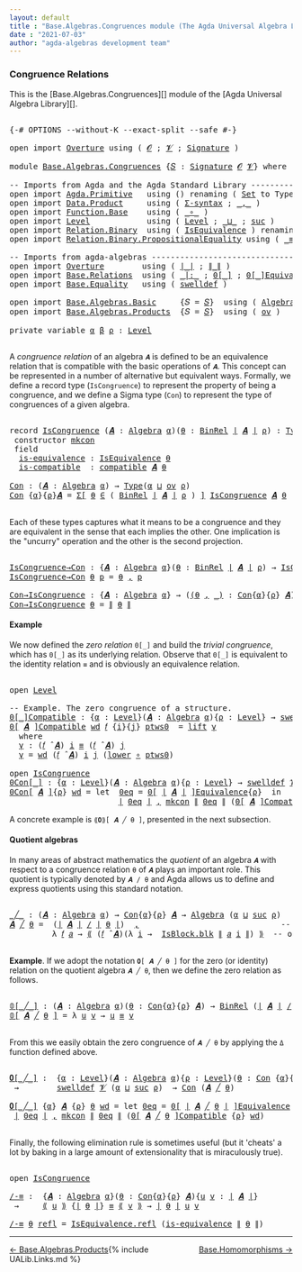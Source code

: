 ```yaml
---
layout: default
title : "Base.Algebras.Congruences module (The Agda Universal Algebra Library)"
date : "2021-07-03"
author: "agda-algebras development team"
---
```


### <a id="congruence-relations">Congruence Relations</a>

This is the [Base.Algebras.Congruences][] module of the [Agda Universal Algebra Library][].

<pre class="Agda">

<a id="333" class="Symbol">{-#</a> <a id="337" class="Keyword">OPTIONS</a> <a id="345" class="Pragma">--without-K</a> <a id="357" class="Pragma">--exact-split</a> <a id="371" class="Pragma">--safe</a> <a id="378" class="Symbol">#-}</a>

<a id="383" class="Keyword">open</a> <a id="388" class="Keyword">import</a> <a id="395" href="Overture.html" class="Module">Overture</a> <a id="404" class="Keyword">using</a> <a id="410" class="Symbol">(</a> <a id="412" href="Overture.Signatures.html#648" class="Generalizable">𝓞</a> <a id="414" class="Symbol">;</a> <a id="416" href="Overture.Signatures.html#650" class="Generalizable">𝓥</a> <a id="418" class="Symbol">;</a> <a id="420" href="Overture.Signatures.html#3282" class="Function">Signature</a> <a id="430" class="Symbol">)</a>

<a id="433" class="Keyword">module</a> <a id="440" href="Base.Algebras.Congruences.html" class="Module">Base.Algebras.Congruences</a> <a id="466" class="Symbol">{</a><a id="467" href="Base.Algebras.Congruences.html#467" class="Bound">𝑆</a> <a id="469" class="Symbol">:</a> <a id="471" href="Overture.Signatures.html#3282" class="Function">Signature</a> <a id="481" href="Overture.Signatures.html#648" class="Generalizable">𝓞</a> <a id="483" href="Overture.Signatures.html#650" class="Generalizable">𝓥</a><a id="484" class="Symbol">}</a> <a id="486" class="Keyword">where</a>

<a id="493" class="Comment">-- Imports from Agda and the Agda Standard Library ------------------------------</a>
<a id="575" class="Keyword">open</a> <a id="580" class="Keyword">import</a> <a id="587" href="Agda.Primitive.html" class="Module">Agda.Primitive</a>   <a id="604" class="Keyword">using</a> <a id="610" class="Symbol">()</a> <a id="613" class="Keyword">renaming</a> <a id="622" class="Symbol">(</a> <a id="624" href="Agda.Primitive.html#326" class="Primitive">Set</a> <a id="628" class="Symbol">to</a> <a id="631" class="Primitive">Type</a> <a id="636" class="Symbol">)</a>
<a id="638" class="Keyword">open</a> <a id="643" class="Keyword">import</a> <a id="650" href="Data.Product.html" class="Module">Data.Product</a>     <a id="667" class="Keyword">using</a> <a id="673" class="Symbol">(</a> <a id="675" href="Data.Product.html#916" class="Function">Σ-syntax</a> <a id="684" class="Symbol">;</a> <a id="686" href="Agda.Builtin.Sigma.html#236" class="InductiveConstructor Operator">_,_</a> <a id="690" class="Symbol">)</a>
<a id="692" class="Keyword">open</a> <a id="697" class="Keyword">import</a> <a id="704" href="Function.Base.html" class="Module">Function.Base</a>    <a id="721" class="Keyword">using</a> <a id="727" class="Symbol">(</a> <a id="729" href="Function.Base.html#1031" class="Function Operator">_∘_</a> <a id="733" class="Symbol">)</a>
<a id="735" class="Keyword">open</a> <a id="740" class="Keyword">import</a> <a id="747" href="Level.html" class="Module">Level</a>            <a id="764" class="Keyword">using</a> <a id="770" class="Symbol">(</a> <a id="772" href="Agda.Primitive.html#597" class="Postulate">Level</a> <a id="778" class="Symbol">;</a> <a id="780" href="Agda.Primitive.html#810" class="Primitive Operator">_⊔_</a> <a id="784" class="Symbol">;</a> <a id="786" href="Agda.Primitive.html#780" class="Primitive">suc</a> <a id="790" class="Symbol">)</a>
<a id="792" class="Keyword">open</a> <a id="797" class="Keyword">import</a> <a id="804" href="Relation.Binary.html" class="Module">Relation.Binary</a>  <a id="821" class="Keyword">using</a> <a id="827" class="Symbol">(</a> <a id="829" href="Relation.Binary.Structures.html#1522" class="Record">IsEquivalence</a> <a id="843" class="Symbol">)</a> <a id="845" class="Keyword">renaming</a> <a id="854" class="Symbol">(</a> <a id="856" href="Relation.Binary.Core.html#882" class="Function">Rel</a> <a id="860" class="Symbol">to</a> <a id="863" class="Function">BinRel</a> <a id="870" class="Symbol">)</a>
<a id="872" class="Keyword">open</a> <a id="877" class="Keyword">import</a> <a id="884" href="Relation.Binary.PropositionalEquality.html" class="Module">Relation.Binary.PropositionalEquality</a> <a id="922" class="Keyword">using</a> <a id="928" class="Symbol">(</a> <a id="930" href="Agda.Builtin.Equality.html#151" class="Datatype Operator">_≡_</a> <a id="934" class="Symbol">;</a> <a id="936" href="Agda.Builtin.Equality.html#208" class="InductiveConstructor">refl</a> <a id="941" class="Symbol">)</a>

<a id="944" class="Comment">-- Imports from agda-algebras ---------------------------------------------------</a>
<a id="1026" class="Keyword">open</a> <a id="1031" class="Keyword">import</a> <a id="1038" href="Overture.html" class="Module">Overture</a>        <a id="1054" class="Keyword">using</a> <a id="1060" class="Symbol">(</a> <a id="1062" href="Overture.Basic.html#4326" class="Function Operator">∣_∣</a> <a id="1066" class="Symbol">;</a> <a id="1068" href="Overture.Basic.html#4364" class="Function Operator">∥_∥</a> <a id="1072" class="Symbol">)</a>
<a id="1074" class="Keyword">open</a> <a id="1079" class="Keyword">import</a> <a id="1086" href="Base.Relations.html" class="Module">Base.Relations</a>  <a id="1102" class="Keyword">using</a> <a id="1108" class="Symbol">(</a> <a id="1110" href="Base.Relations.Discrete.html#6749" class="Function Operator">_|:_</a> <a id="1115" class="Symbol">;</a> <a id="1117" href="Base.Relations.Discrete.html#5235" class="Function Operator">0[_]</a> <a id="1122" class="Symbol">;</a> <a id="1124" href="Base.Relations.Quotients.html#7164" class="Function Operator">0[_]Equivalence</a> <a id="1140" class="Symbol">;</a> <a id="1142" href="Base.Relations.Quotients.html#5210" class="Function Operator">_/_</a> <a id="1146" class="Symbol">;</a> <a id="1148" href="Base.Relations.Quotients.html#5437" class="Function Operator">⟪_⟫</a> <a id="1152" class="Symbol">;</a> <a id="1154" href="Base.Relations.Quotients.html#4713" class="Record">IsBlock</a> <a id="1162" class="Symbol">)</a>
<a id="1164" class="Keyword">open</a> <a id="1169" class="Keyword">import</a> <a id="1176" href="Base.Equality.html" class="Module">Base.Equality</a>   <a id="1192" class="Keyword">using</a> <a id="1198" class="Symbol">(</a> <a id="1200" href="Base.Equality.Welldefined.html#2509" class="Function">swelldef</a> <a id="1209" class="Symbol">)</a>

<a id="1212" class="Keyword">open</a> <a id="1217" class="Keyword">import</a> <a id="1224" href="Base.Algebras.Basic.html" class="Module">Base.Algebras.Basic</a>     <a id="1248" class="Symbol">{</a><a id="1249" class="Argument">𝑆</a> <a id="1251" class="Symbol">=</a> <a id="1253" href="Base.Algebras.Congruences.html#467" class="Bound">𝑆</a><a id="1254" class="Symbol">}</a>  <a id="1257" class="Keyword">using</a> <a id="1263" class="Symbol">(</a> <a id="1265" href="Base.Algebras.Basic.html#2774" class="Function">Algebra</a> <a id="1273" class="Symbol">;</a> <a id="1275" href="Base.Algebras.Basic.html#8742" class="Function">compatible</a> <a id="1286" class="Symbol">;</a> <a id="1288" href="Base.Algebras.Basic.html#5783" class="Function Operator">_̂_</a> <a id="1292" class="Symbol">)</a>
<a id="1294" class="Keyword">open</a> <a id="1299" class="Keyword">import</a> <a id="1306" href="Base.Algebras.Products.html" class="Module">Base.Algebras.Products</a>  <a id="1330" class="Symbol">{</a><a id="1331" class="Argument">𝑆</a> <a id="1333" class="Symbol">=</a> <a id="1335" href="Base.Algebras.Congruences.html#467" class="Bound">𝑆</a><a id="1336" class="Symbol">}</a>  <a id="1339" class="Keyword">using</a> <a id="1345" class="Symbol">(</a> <a id="1347" href="Base.Algebras.Products.html#3097" class="Function">ov</a> <a id="1350" class="Symbol">)</a>

<a id="1353" class="Keyword">private</a> <a id="1361" class="Keyword">variable</a> <a id="1370" href="Base.Algebras.Congruences.html#1370" class="Generalizable">α</a> <a id="1372" href="Base.Algebras.Congruences.html#1372" class="Generalizable">β</a> <a id="1374" href="Base.Algebras.Congruences.html#1374" class="Generalizable">ρ</a> <a id="1376" class="Symbol">:</a> <a id="1378" href="Agda.Primitive.html#597" class="Postulate">Level</a>

</pre>

A *congruence relation* of an algebra `𝑨` is defined to be an equivalence relation
that is compatible with the basic operations of `𝑨`.  This concept can be
represented in a number of alternative but equivalent ways.
Formally, we define a record type (`IsCongruence`) to represent the property of
being a congruence, and we define a Sigma type (`Con`) to represent the type of
congruences of a given algebra.

<pre class="Agda">

<a id="1821" class="Keyword">record</a> <a id="IsCongruence"></a><a id="1828" href="Base.Algebras.Congruences.html#1828" class="Record">IsCongruence</a> <a id="1841" class="Symbol">(</a><a id="1842" href="Base.Algebras.Congruences.html#1842" class="Bound">𝑨</a> <a id="1844" class="Symbol">:</a> <a id="1846" href="Base.Algebras.Basic.html#2774" class="Function">Algebra</a> <a id="1854" href="Base.Algebras.Congruences.html#1370" class="Generalizable">α</a><a id="1855" class="Symbol">)(</a><a id="1857" href="Base.Algebras.Congruences.html#1857" class="Bound">θ</a> <a id="1859" class="Symbol">:</a> <a id="1861" href="Base.Algebras.Congruences.html#863" class="Function">BinRel</a> <a id="1868" href="Overture.Basic.html#4326" class="Function Operator">∣</a> <a id="1870" href="Base.Algebras.Congruences.html#1842" class="Bound">𝑨</a> <a id="1872" href="Overture.Basic.html#4326" class="Function Operator">∣</a> <a id="1874" href="Base.Algebras.Congruences.html#1374" class="Generalizable">ρ</a><a id="1875" class="Symbol">)</a> <a id="1877" class="Symbol">:</a> <a id="1879" href="Base.Algebras.Congruences.html#631" class="Primitive">Type</a><a id="1883" class="Symbol">(</a><a id="1884" href="Base.Algebras.Products.html#3097" class="Function">ov</a> <a id="1887" href="Base.Algebras.Congruences.html#1874" class="Bound">ρ</a> <a id="1889" href="Agda.Primitive.html#810" class="Primitive Operator">⊔</a> <a id="1891" href="Base.Algebras.Congruences.html#1854" class="Bound">α</a><a id="1892" class="Symbol">)</a>  <a id="1895" class="Keyword">where</a>
 <a id="1902" class="Keyword">constructor</a> <a id="mkcon"></a><a id="1914" href="Base.Algebras.Congruences.html#1914" class="InductiveConstructor">mkcon</a>
 <a id="1921" class="Keyword">field</a>
  <a id="IsCongruence.is-equivalence"></a><a id="1929" href="Base.Algebras.Congruences.html#1929" class="Field">is-equivalence</a> <a id="1944" class="Symbol">:</a> <a id="1946" href="Relation.Binary.Structures.html#1522" class="Record">IsEquivalence</a> <a id="1960" href="Base.Algebras.Congruences.html#1857" class="Bound">θ</a>
  <a id="IsCongruence.is-compatible"></a><a id="1964" href="Base.Algebras.Congruences.html#1964" class="Field">is-compatible</a>  <a id="1979" class="Symbol">:</a> <a id="1981" href="Base.Algebras.Basic.html#8742" class="Function">compatible</a> <a id="1992" href="Base.Algebras.Congruences.html#1842" class="Bound">𝑨</a> <a id="1994" href="Base.Algebras.Congruences.html#1857" class="Bound">θ</a>

<a id="Con"></a><a id="1997" href="Base.Algebras.Congruences.html#1997" class="Function">Con</a> <a id="2001" class="Symbol">:</a> <a id="2003" class="Symbol">(</a><a id="2004" href="Base.Algebras.Congruences.html#2004" class="Bound">𝑨</a> <a id="2006" class="Symbol">:</a> <a id="2008" href="Base.Algebras.Basic.html#2774" class="Function">Algebra</a> <a id="2016" href="Base.Algebras.Congruences.html#1370" class="Generalizable">α</a><a id="2017" class="Symbol">)</a> <a id="2019" class="Symbol">→</a> <a id="2021" href="Base.Algebras.Congruences.html#631" class="Primitive">Type</a><a id="2025" class="Symbol">(</a><a id="2026" href="Base.Algebras.Congruences.html#1370" class="Generalizable">α</a> <a id="2028" href="Agda.Primitive.html#810" class="Primitive Operator">⊔</a> <a id="2030" href="Base.Algebras.Products.html#3097" class="Function">ov</a> <a id="2033" href="Base.Algebras.Congruences.html#1374" class="Generalizable">ρ</a><a id="2034" class="Symbol">)</a>
<a id="2036" href="Base.Algebras.Congruences.html#1997" class="Function">Con</a> <a id="2040" class="Symbol">{</a><a id="2041" href="Base.Algebras.Congruences.html#2041" class="Bound">α</a><a id="2042" class="Symbol">}{</a><a id="2044" href="Base.Algebras.Congruences.html#2044" class="Bound">ρ</a><a id="2045" class="Symbol">}</a><a id="2046" href="Base.Algebras.Congruences.html#2046" class="Bound">𝑨</a> <a id="2048" class="Symbol">=</a> <a id="2050" href="Data.Product.html#916" class="Function">Σ[</a> <a id="2053" href="Base.Algebras.Congruences.html#2053" class="Bound">θ</a> <a id="2055" href="Data.Product.html#916" class="Function">∈</a> <a id="2057" class="Symbol">(</a> <a id="2059" href="Base.Algebras.Congruences.html#863" class="Function">BinRel</a> <a id="2066" href="Overture.Basic.html#4326" class="Function Operator">∣</a> <a id="2068" href="Base.Algebras.Congruences.html#2046" class="Bound">𝑨</a> <a id="2070" href="Overture.Basic.html#4326" class="Function Operator">∣</a> <a id="2072" href="Base.Algebras.Congruences.html#2044" class="Bound">ρ</a> <a id="2074" class="Symbol">)</a> <a id="2076" href="Data.Product.html#916" class="Function">]</a> <a id="2078" href="Base.Algebras.Congruences.html#1828" class="Record">IsCongruence</a> <a id="2091" href="Base.Algebras.Congruences.html#2046" class="Bound">𝑨</a> <a id="2093" href="Base.Algebras.Congruences.html#2053" class="Bound">θ</a>

</pre>

Each of these types captures what it means to be a congruence and they are
equivalent in the sense that each implies the other. One implication is the
"uncurry" operation and the other is the second projection.

<pre class="Agda">

<a id="IsCongruence→Con"></a><a id="2334" href="Base.Algebras.Congruences.html#2334" class="Function">IsCongruence→Con</a> <a id="2351" class="Symbol">:</a> <a id="2353" class="Symbol">{</a><a id="2354" href="Base.Algebras.Congruences.html#2354" class="Bound">𝑨</a> <a id="2356" class="Symbol">:</a> <a id="2358" href="Base.Algebras.Basic.html#2774" class="Function">Algebra</a> <a id="2366" href="Base.Algebras.Congruences.html#1370" class="Generalizable">α</a><a id="2367" class="Symbol">}(</a><a id="2369" href="Base.Algebras.Congruences.html#2369" class="Bound">θ</a> <a id="2371" class="Symbol">:</a> <a id="2373" href="Base.Algebras.Congruences.html#863" class="Function">BinRel</a> <a id="2380" href="Overture.Basic.html#4326" class="Function Operator">∣</a> <a id="2382" href="Base.Algebras.Congruences.html#2354" class="Bound">𝑨</a> <a id="2384" href="Overture.Basic.html#4326" class="Function Operator">∣</a> <a id="2386" href="Base.Algebras.Congruences.html#1374" class="Generalizable">ρ</a><a id="2387" class="Symbol">)</a> <a id="2389" class="Symbol">→</a> <a id="2391" href="Base.Algebras.Congruences.html#1828" class="Record">IsCongruence</a> <a id="2404" href="Base.Algebras.Congruences.html#2354" class="Bound">𝑨</a> <a id="2406" href="Base.Algebras.Congruences.html#2369" class="Bound">θ</a> <a id="2408" class="Symbol">→</a> <a id="2410" href="Base.Algebras.Congruences.html#1997" class="Function">Con</a> <a id="2414" href="Base.Algebras.Congruences.html#2354" class="Bound">𝑨</a>
<a id="2416" href="Base.Algebras.Congruences.html#2334" class="Function">IsCongruence→Con</a> <a id="2433" href="Base.Algebras.Congruences.html#2433" class="Bound">θ</a> <a id="2435" href="Base.Algebras.Congruences.html#2435" class="Bound">p</a> <a id="2437" class="Symbol">=</a> <a id="2439" href="Base.Algebras.Congruences.html#2433" class="Bound">θ</a> <a id="2441" href="Agda.Builtin.Sigma.html#236" class="InductiveConstructor Operator">,</a> <a id="2443" href="Base.Algebras.Congruences.html#2435" class="Bound">p</a>

<a id="Con→IsCongruence"></a><a id="2446" href="Base.Algebras.Congruences.html#2446" class="Function">Con→IsCongruence</a> <a id="2463" class="Symbol">:</a> <a id="2465" class="Symbol">{</a><a id="2466" href="Base.Algebras.Congruences.html#2466" class="Bound">𝑨</a> <a id="2468" class="Symbol">:</a> <a id="2470" href="Base.Algebras.Basic.html#2774" class="Function">Algebra</a> <a id="2478" href="Base.Algebras.Congruences.html#1370" class="Generalizable">α</a><a id="2479" class="Symbol">}</a> <a id="2481" class="Symbol">→</a> <a id="2483" class="Symbol">(</a><a id="2484" href="Base.Algebras.Congruences.html#2484" class="Bound">(</a><a id="2485" href="Base.Algebras.Congruences.html#2485" class="Bound">θ</a> <a id="2487" href="Agda.Builtin.Sigma.html#236" class="InductiveConstructor Operator">,</a> <a id="2489" href="Base.Algebras.Congruences.html#2484" class="Bound">_)</a> <a id="2492" class="Symbol">:</a> <a id="2494" href="Base.Algebras.Congruences.html#1997" class="Function">Con</a><a id="2497" class="Symbol">{</a><a id="2498" href="Base.Algebras.Congruences.html#1370" class="Generalizable">α</a><a id="2499" class="Symbol">}{</a><a id="2501" href="Base.Algebras.Congruences.html#1374" class="Generalizable">ρ</a><a id="2502" class="Symbol">}</a> <a id="2504" href="Base.Algebras.Congruences.html#2466" class="Bound">𝑨</a><a id="2505" class="Symbol">)</a> <a id="2507" class="Symbol">→</a> <a id="2509" href="Base.Algebras.Congruences.html#1828" class="Record">IsCongruence</a> <a id="2522" href="Base.Algebras.Congruences.html#2466" class="Bound">𝑨</a> <a id="2524" href="Base.Algebras.Congruences.html#2485" class="Bound">θ</a>
<a id="2526" href="Base.Algebras.Congruences.html#2446" class="Function">Con→IsCongruence</a> <a id="2543" href="Base.Algebras.Congruences.html#2543" class="Bound">θ</a> <a id="2545" class="Symbol">=</a> <a id="2547" href="Overture.Basic.html#4364" class="Function Operator">∥</a> <a id="2549" href="Base.Algebras.Congruences.html#2543" class="Bound">θ</a> <a id="2551" href="Overture.Basic.html#4364" class="Function Operator">∥</a>
</pre>


#### <a id="example">Example</a>

We now defined the *zero relation* `0[_]` and build the *trivial congruence*,
which has `0[_]` as its underlying relation. Observe that `0[_]` is equivalent to
the identity relation `≡` and is obviously an equivalence relation.

<pre class="Agda">

<a id="2843" class="Keyword">open</a> <a id="2848" href="Level.html" class="Module">Level</a>

<a id="2855" class="Comment">-- Example. The zero congruence of a structure.</a>
<a id="0[_]Compatible"></a><a id="2903" href="Base.Algebras.Congruences.html#2903" class="Function Operator">0[_]Compatible</a> <a id="2918" class="Symbol">:</a> <a id="2920" class="Symbol">{</a><a id="2921" href="Base.Algebras.Congruences.html#2921" class="Bound">α</a> <a id="2923" class="Symbol">:</a> <a id="2925" href="Agda.Primitive.html#597" class="Postulate">Level</a><a id="2930" class="Symbol">}(</a><a id="2932" href="Base.Algebras.Congruences.html#2932" class="Bound">𝑨</a> <a id="2934" class="Symbol">:</a> <a id="2936" href="Base.Algebras.Basic.html#2774" class="Function">Algebra</a> <a id="2944" href="Base.Algebras.Congruences.html#2921" class="Bound">α</a><a id="2945" class="Symbol">){</a><a id="2947" href="Base.Algebras.Congruences.html#2947" class="Bound">ρ</a> <a id="2949" class="Symbol">:</a> <a id="2951" href="Agda.Primitive.html#597" class="Postulate">Level</a><a id="2956" class="Symbol">}</a> <a id="2958" class="Symbol">→</a> <a id="2960" href="Base.Equality.Welldefined.html#2509" class="Function">swelldef</a> <a id="2969" href="Base.Algebras.Congruences.html#483" class="Bound">𝓥</a> <a id="2971" href="Base.Algebras.Congruences.html#2921" class="Bound">α</a> <a id="2973" class="Symbol">→</a> <a id="2975" class="Symbol">(</a><a id="2976" href="Base.Algebras.Congruences.html#2976" class="Bound">𝑓</a> <a id="2978" class="Symbol">:</a> <a id="2980" href="Overture.Basic.html#4326" class="Function Operator">∣</a> <a id="2982" href="Base.Algebras.Congruences.html#467" class="Bound">𝑆</a> <a id="2984" href="Overture.Basic.html#4326" class="Function Operator">∣</a><a id="2985" class="Symbol">)</a> <a id="2987" class="Symbol">→</a> <a id="2989" class="Symbol">(</a><a id="2990" href="Base.Algebras.Congruences.html#2976" class="Bound">𝑓</a> <a id="2992" href="Base.Algebras.Basic.html#5783" class="Function Operator">̂</a> <a id="2994" href="Base.Algebras.Congruences.html#2932" class="Bound">𝑨</a><a id="2995" class="Symbol">)</a> <a id="2997" href="Base.Relations.Discrete.html#6749" class="Function Operator">|:</a> <a id="3000" class="Symbol">(</a><a id="3001" href="Base.Relations.Discrete.html#5235" class="Function Operator">0[</a> <a id="3004" href="Overture.Basic.html#4326" class="Function Operator">∣</a> <a id="3006" href="Base.Algebras.Congruences.html#2932" class="Bound">𝑨</a> <a id="3008" href="Overture.Basic.html#4326" class="Function Operator">∣</a> <a id="3010" href="Base.Relations.Discrete.html#5235" class="Function Operator">]</a><a id="3011" class="Symbol">{</a><a id="3012" href="Base.Algebras.Congruences.html#2947" class="Bound">ρ</a><a id="3013" class="Symbol">})</a>
<a id="3016" href="Base.Algebras.Congruences.html#2903" class="Function Operator">0[</a> <a id="3019" href="Base.Algebras.Congruences.html#3019" class="Bound">𝑨</a> <a id="3021" href="Base.Algebras.Congruences.html#2903" class="Function Operator">]Compatible</a> <a id="3033" href="Base.Algebras.Congruences.html#3033" class="Bound">wd</a> <a id="3036" href="Base.Algebras.Congruences.html#3036" class="Bound">𝑓</a> <a id="3038" class="Symbol">{</a><a id="3039" href="Base.Algebras.Congruences.html#3039" class="Bound">i</a><a id="3040" class="Symbol">}{</a><a id="3042" href="Base.Algebras.Congruences.html#3042" class="Bound">j</a><a id="3043" class="Symbol">}</a> <a id="3045" href="Base.Algebras.Congruences.html#3045" class="Bound">ptws0</a>  <a id="3052" class="Symbol">=</a> <a id="3054" href="Level.html#457" class="InductiveConstructor">lift</a> <a id="3059" href="Base.Algebras.Congruences.html#3071" class="Function">γ</a>
  <a id="3063" class="Keyword">where</a>
  <a id="3071" href="Base.Algebras.Congruences.html#3071" class="Function">γ</a> <a id="3073" class="Symbol">:</a> <a id="3075" class="Symbol">(</a><a id="3076" href="Base.Algebras.Congruences.html#3036" class="Bound">𝑓</a> <a id="3078" href="Base.Algebras.Basic.html#5783" class="Function Operator">̂</a> <a id="3080" href="Base.Algebras.Congruences.html#3019" class="Bound">𝑨</a><a id="3081" class="Symbol">)</a> <a id="3083" href="Base.Algebras.Congruences.html#3039" class="Bound">i</a> <a id="3085" href="Agda.Builtin.Equality.html#151" class="Datatype Operator">≡</a> <a id="3087" class="Symbol">(</a><a id="3088" href="Base.Algebras.Congruences.html#3036" class="Bound">𝑓</a> <a id="3090" href="Base.Algebras.Basic.html#5783" class="Function Operator">̂</a> <a id="3092" href="Base.Algebras.Congruences.html#3019" class="Bound">𝑨</a><a id="3093" class="Symbol">)</a> <a id="3095" href="Base.Algebras.Congruences.html#3042" class="Bound">j</a>
  <a id="3099" href="Base.Algebras.Congruences.html#3071" class="Function">γ</a> <a id="3101" class="Symbol">=</a> <a id="3103" href="Base.Algebras.Congruences.html#3033" class="Bound">wd</a> <a id="3106" class="Symbol">(</a><a id="3107" href="Base.Algebras.Congruences.html#3036" class="Bound">𝑓</a> <a id="3109" href="Base.Algebras.Basic.html#5783" class="Function Operator">̂</a> <a id="3111" href="Base.Algebras.Congruences.html#3019" class="Bound">𝑨</a><a id="3112" class="Symbol">)</a> <a id="3114" href="Base.Algebras.Congruences.html#3039" class="Bound">i</a> <a id="3116" href="Base.Algebras.Congruences.html#3042" class="Bound">j</a> <a id="3118" class="Symbol">(</a><a id="3119" href="Level.html#470" class="Field">lower</a> <a id="3125" href="Function.Base.html#1031" class="Function Operator">∘</a> <a id="3127" href="Base.Algebras.Congruences.html#3045" class="Bound">ptws0</a><a id="3132" class="Symbol">)</a>

<a id="3135" class="Keyword">open</a> <a id="3140" href="Base.Algebras.Congruences.html#1828" class="Module">IsCongruence</a>
<a id="0Con[_]"></a><a id="3153" href="Base.Algebras.Congruences.html#3153" class="Function Operator">0Con[_]</a> <a id="3161" class="Symbol">:</a> <a id="3163" class="Symbol">{</a><a id="3164" href="Base.Algebras.Congruences.html#3164" class="Bound">α</a> <a id="3166" class="Symbol">:</a> <a id="3168" href="Agda.Primitive.html#597" class="Postulate">Level</a><a id="3173" class="Symbol">}(</a><a id="3175" href="Base.Algebras.Congruences.html#3175" class="Bound">𝑨</a> <a id="3177" class="Symbol">:</a> <a id="3179" href="Base.Algebras.Basic.html#2774" class="Function">Algebra</a> <a id="3187" href="Base.Algebras.Congruences.html#3164" class="Bound">α</a><a id="3188" class="Symbol">){</a><a id="3190" href="Base.Algebras.Congruences.html#3190" class="Bound">ρ</a> <a id="3192" class="Symbol">:</a> <a id="3194" href="Agda.Primitive.html#597" class="Postulate">Level</a><a id="3199" class="Symbol">}</a> <a id="3201" class="Symbol">→</a> <a id="3203" href="Base.Equality.Welldefined.html#2509" class="Function">swelldef</a> <a id="3212" href="Base.Algebras.Congruences.html#483" class="Bound">𝓥</a> <a id="3214" href="Base.Algebras.Congruences.html#3164" class="Bound">α</a> <a id="3216" class="Symbol">→</a> <a id="3218" href="Base.Algebras.Congruences.html#1997" class="Function">Con</a><a id="3221" class="Symbol">{</a><a id="3222" href="Base.Algebras.Congruences.html#3164" class="Bound">α</a><a id="3223" class="Symbol">}{</a><a id="3225" href="Base.Algebras.Congruences.html#3164" class="Bound">α</a> <a id="3227" href="Agda.Primitive.html#810" class="Primitive Operator">⊔</a> <a id="3229" href="Base.Algebras.Congruences.html#3190" class="Bound">ρ</a><a id="3230" class="Symbol">}</a> <a id="3232" href="Base.Algebras.Congruences.html#3175" class="Bound">𝑨</a>
<a id="3234" href="Base.Algebras.Congruences.html#3153" class="Function Operator">0Con[</a> <a id="3240" href="Base.Algebras.Congruences.html#3240" class="Bound">𝑨</a> <a id="3242" href="Base.Algebras.Congruences.html#3153" class="Function Operator">]</a><a id="3243" class="Symbol">{</a><a id="3244" href="Base.Algebras.Congruences.html#3244" class="Bound">ρ</a><a id="3245" class="Symbol">}</a> <a id="3247" href="Base.Algebras.Congruences.html#3247" class="Bound">wd</a> <a id="3250" class="Symbol">=</a> <a id="3252" class="Keyword">let</a>  <a id="3257" href="Base.Algebras.Congruences.html#3257" class="Bound">0eq</a> <a id="3261" class="Symbol">=</a> <a id="3263" href="Base.Relations.Quotients.html#7164" class="Function Operator">0[</a> <a id="3266" href="Overture.Basic.html#4326" class="Function Operator">∣</a> <a id="3268" href="Base.Algebras.Congruences.html#3240" class="Bound">𝑨</a> <a id="3270" href="Overture.Basic.html#4326" class="Function Operator">∣</a> <a id="3272" href="Base.Relations.Quotients.html#7164" class="Function Operator">]Equivalence</a><a id="3284" class="Symbol">{</a><a id="3285" href="Base.Algebras.Congruences.html#3244" class="Bound">ρ</a><a id="3286" class="Symbol">}</a>  <a id="3289" class="Keyword">in</a>
                       <a id="3315" href="Overture.Basic.html#4326" class="Function Operator">∣</a> <a id="3317" href="Base.Algebras.Congruences.html#3257" class="Bound">0eq</a> <a id="3321" href="Overture.Basic.html#4326" class="Function Operator">∣</a> <a id="3323" href="Agda.Builtin.Sigma.html#236" class="InductiveConstructor Operator">,</a> <a id="3325" href="Base.Algebras.Congruences.html#1914" class="InductiveConstructor">mkcon</a> <a id="3331" href="Overture.Basic.html#4364" class="Function Operator">∥</a> <a id="3333" href="Base.Algebras.Congruences.html#3257" class="Bound">0eq</a> <a id="3337" href="Overture.Basic.html#4364" class="Function Operator">∥</a> <a id="3339" class="Symbol">(</a><a id="3340" href="Base.Algebras.Congruences.html#2903" class="Function Operator">0[</a> <a id="3343" href="Base.Algebras.Congruences.html#3240" class="Bound">𝑨</a> <a id="3345" href="Base.Algebras.Congruences.html#2903" class="Function Operator">]Compatible</a> <a id="3357" href="Base.Algebras.Congruences.html#3247" class="Bound">wd</a><a id="3359" class="Symbol">)</a>
</pre>

A concrete example is `⟪𝟎⟫[ 𝑨 ╱ θ ]`, presented in the next subsection.


#### <a id="quotient-algebras">Quotient algebras</a>

In many areas of abstract mathematics the *quotient* of an algebra `𝑨` with
respect to a congruence relation `θ` of `𝑨` plays an important role. This quotient
is typically denoted by `𝑨 / θ` and Agda allows us to define and express quotients
using this standard notation.

<pre class="Agda">

<a id="_╱_"></a><a id="3788" href="Base.Algebras.Congruences.html#3788" class="Function Operator">_╱_</a> <a id="3792" class="Symbol">:</a> <a id="3794" class="Symbol">(</a><a id="3795" href="Base.Algebras.Congruences.html#3795" class="Bound">𝑨</a> <a id="3797" class="Symbol">:</a> <a id="3799" href="Base.Algebras.Basic.html#2774" class="Function">Algebra</a> <a id="3807" href="Base.Algebras.Congruences.html#1370" class="Generalizable">α</a><a id="3808" class="Symbol">)</a> <a id="3810" class="Symbol">→</a> <a id="3812" href="Base.Algebras.Congruences.html#1997" class="Function">Con</a><a id="3815" class="Symbol">{</a><a id="3816" href="Base.Algebras.Congruences.html#1370" class="Generalizable">α</a><a id="3817" class="Symbol">}{</a><a id="3819" href="Base.Algebras.Congruences.html#1374" class="Generalizable">ρ</a><a id="3820" class="Symbol">}</a> <a id="3822" href="Base.Algebras.Congruences.html#3795" class="Bound">𝑨</a> <a id="3824" class="Symbol">→</a> <a id="3826" href="Base.Algebras.Basic.html#2774" class="Function">Algebra</a> <a id="3834" class="Symbol">(</a><a id="3835" href="Base.Algebras.Congruences.html#1370" class="Generalizable">α</a> <a id="3837" href="Agda.Primitive.html#810" class="Primitive Operator">⊔</a> <a id="3839" href="Agda.Primitive.html#780" class="Primitive">suc</a> <a id="3843" href="Base.Algebras.Congruences.html#1374" class="Generalizable">ρ</a><a id="3844" class="Symbol">)</a>
<a id="3846" href="Base.Algebras.Congruences.html#3846" class="Bound">𝑨</a> <a id="3848" href="Base.Algebras.Congruences.html#3788" class="Function Operator">╱</a> <a id="3850" href="Base.Algebras.Congruences.html#3850" class="Bound">θ</a> <a id="3852" class="Symbol">=</a>  <a id="3855" class="Symbol">(</a><a id="3856" href="Overture.Basic.html#4326" class="Function Operator">∣</a> <a id="3858" href="Base.Algebras.Congruences.html#3846" class="Bound">𝑨</a> <a id="3860" href="Overture.Basic.html#4326" class="Function Operator">∣</a> <a id="3862" href="Base.Relations.Quotients.html#5210" class="Function Operator">/</a> <a id="3864" href="Overture.Basic.html#4326" class="Function Operator">∣</a> <a id="3866" href="Base.Algebras.Congruences.html#3850" class="Bound">θ</a> <a id="3868" href="Overture.Basic.html#4326" class="Function Operator">∣</a><a id="3869" class="Symbol">)</a>  <a id="3872" href="Agda.Builtin.Sigma.html#236" class="InductiveConstructor Operator">,</a>                              <a id="3903" class="Comment">-- domain of quotient algebra</a>
         <a id="3942" class="Symbol">λ</a> <a id="3944" href="Base.Algebras.Congruences.html#3944" class="Bound">𝑓</a> <a id="3946" href="Base.Algebras.Congruences.html#3946" class="Bound">𝑎</a> <a id="3948" class="Symbol">→</a> <a id="3950" href="Base.Relations.Quotients.html#5437" class="Function Operator">⟪</a> <a id="3952" class="Symbol">(</a><a id="3953" href="Base.Algebras.Congruences.html#3944" class="Bound">𝑓</a> <a id="3955" href="Base.Algebras.Basic.html#5783" class="Function Operator">̂</a> <a id="3957" href="Base.Algebras.Congruences.html#3846" class="Bound">𝑨</a><a id="3958" class="Symbol">)(λ</a> <a id="3962" href="Base.Algebras.Congruences.html#3962" class="Bound">i</a> <a id="3964" class="Symbol">→</a>  <a id="3967" href="Base.Relations.Quotients.html#4845" class="Field">IsBlock.blk</a> <a id="3979" href="Overture.Basic.html#4364" class="Function Operator">∥</a> <a id="3981" href="Base.Algebras.Congruences.html#3946" class="Bound">𝑎</a> <a id="3983" href="Base.Algebras.Congruences.html#3962" class="Bound">i</a> <a id="3985" href="Overture.Basic.html#4364" class="Function Operator">∥</a><a id="3986" class="Symbol">)</a> <a id="3988" href="Base.Relations.Quotients.html#5437" class="Function Operator">⟫</a>  <a id="3991" class="Comment">-- ops of quotient algebra</a>

</pre>

**Example**. If we adopt the notation `𝟎[ 𝑨 ╱ θ ]` for the zero (or identity)
  relation on the quotient algebra `𝑨 ╱ θ`, then we define the zero relation as
  follows.

<pre class="Agda">

<a id="𝟘[_╱_]"></a><a id="4215" href="Base.Algebras.Congruences.html#4215" class="Function Operator">𝟘[_╱_]</a> <a id="4222" class="Symbol">:</a> <a id="4224" class="Symbol">(</a><a id="4225" href="Base.Algebras.Congruences.html#4225" class="Bound">𝑨</a> <a id="4227" class="Symbol">:</a> <a id="4229" href="Base.Algebras.Basic.html#2774" class="Function">Algebra</a> <a id="4237" href="Base.Algebras.Congruences.html#1370" class="Generalizable">α</a><a id="4238" class="Symbol">)(</a><a id="4240" href="Base.Algebras.Congruences.html#4240" class="Bound">θ</a> <a id="4242" class="Symbol">:</a> <a id="4244" href="Base.Algebras.Congruences.html#1997" class="Function">Con</a><a id="4247" class="Symbol">{</a><a id="4248" href="Base.Algebras.Congruences.html#1370" class="Generalizable">α</a><a id="4249" class="Symbol">}{</a><a id="4251" href="Base.Algebras.Congruences.html#1374" class="Generalizable">ρ</a><a id="4252" class="Symbol">}</a> <a id="4254" href="Base.Algebras.Congruences.html#4225" class="Bound">𝑨</a><a id="4255" class="Symbol">)</a> <a id="4257" class="Symbol">→</a> <a id="4259" href="Base.Algebras.Congruences.html#863" class="Function">BinRel</a> <a id="4266" class="Symbol">(</a><a id="4267" href="Overture.Basic.html#4326" class="Function Operator">∣</a> <a id="4269" href="Base.Algebras.Congruences.html#4225" class="Bound">𝑨</a> <a id="4271" href="Overture.Basic.html#4326" class="Function Operator">∣</a> <a id="4273" href="Base.Relations.Quotients.html#5210" class="Function Operator">/</a> <a id="4275" href="Overture.Basic.html#4326" class="Function Operator">∣</a> <a id="4277" href="Base.Algebras.Congruences.html#4240" class="Bound">θ</a> <a id="4279" href="Overture.Basic.html#4326" class="Function Operator">∣</a><a id="4280" class="Symbol">)(</a><a id="4282" href="Base.Algebras.Congruences.html#1370" class="Generalizable">α</a> <a id="4284" href="Agda.Primitive.html#810" class="Primitive Operator">⊔</a> <a id="4286" href="Agda.Primitive.html#780" class="Primitive">suc</a> <a id="4290" href="Base.Algebras.Congruences.html#1374" class="Generalizable">ρ</a><a id="4291" class="Symbol">)</a>
<a id="4293" href="Base.Algebras.Congruences.html#4215" class="Function Operator">𝟘[</a> <a id="4296" href="Base.Algebras.Congruences.html#4296" class="Bound">𝑨</a> <a id="4298" href="Base.Algebras.Congruences.html#4215" class="Function Operator">╱</a> <a id="4300" href="Base.Algebras.Congruences.html#4300" class="Bound">θ</a> <a id="4302" href="Base.Algebras.Congruences.html#4215" class="Function Operator">]</a> <a id="4304" class="Symbol">=</a> <a id="4306" class="Symbol">λ</a> <a id="4308" href="Base.Algebras.Congruences.html#4308" class="Bound">u</a> <a id="4310" href="Base.Algebras.Congruences.html#4310" class="Bound">v</a> <a id="4312" class="Symbol">→</a> <a id="4314" href="Base.Algebras.Congruences.html#4308" class="Bound">u</a> <a id="4316" href="Agda.Builtin.Equality.html#151" class="Datatype Operator">≡</a> <a id="4318" href="Base.Algebras.Congruences.html#4310" class="Bound">v</a>

</pre>

From this we easily obtain the zero congruence of `𝑨 ╱ θ` by applying the `Δ`
function defined above.

<pre class="Agda">

<a id="𝟎[_╱_]"></a><a id="4450" href="Base.Algebras.Congruences.html#4450" class="Function Operator">𝟎[_╱_]</a> <a id="4457" class="Symbol">:</a>  <a id="4460" class="Symbol">{</a><a id="4461" href="Base.Algebras.Congruences.html#4461" class="Bound">α</a> <a id="4463" class="Symbol">:</a> <a id="4465" href="Agda.Primitive.html#597" class="Postulate">Level</a><a id="4470" class="Symbol">}(</a><a id="4472" href="Base.Algebras.Congruences.html#4472" class="Bound">𝑨</a> <a id="4474" class="Symbol">:</a> <a id="4476" href="Base.Algebras.Basic.html#2774" class="Function">Algebra</a> <a id="4484" href="Base.Algebras.Congruences.html#4461" class="Bound">α</a><a id="4485" class="Symbol">){</a><a id="4487" href="Base.Algebras.Congruences.html#4487" class="Bound">ρ</a> <a id="4489" class="Symbol">:</a> <a id="4491" href="Agda.Primitive.html#597" class="Postulate">Level</a><a id="4496" class="Symbol">}(</a><a id="4498" href="Base.Algebras.Congruences.html#4498" class="Bound">θ</a> <a id="4500" class="Symbol">:</a> <a id="4502" href="Base.Algebras.Congruences.html#1997" class="Function">Con</a> <a id="4506" class="Symbol">{</a><a id="4507" href="Base.Algebras.Congruences.html#4461" class="Bound">α</a><a id="4508" class="Symbol">}{</a><a id="4510" href="Base.Algebras.Congruences.html#4487" class="Bound">ρ</a><a id="4511" class="Symbol">}</a><a id="4512" href="Base.Algebras.Congruences.html#4472" class="Bound">𝑨</a><a id="4513" class="Symbol">)</a>
 <a id="4516" class="Symbol">→</a>        <a id="4525" href="Base.Equality.Welldefined.html#2509" class="Function">swelldef</a> <a id="4534" href="Base.Algebras.Congruences.html#483" class="Bound">𝓥</a> <a id="4536" class="Symbol">(</a><a id="4537" href="Base.Algebras.Congruences.html#4461" class="Bound">α</a> <a id="4539" href="Agda.Primitive.html#810" class="Primitive Operator">⊔</a> <a id="4541" href="Agda.Primitive.html#780" class="Primitive">suc</a> <a id="4545" href="Base.Algebras.Congruences.html#4487" class="Bound">ρ</a><a id="4546" class="Symbol">)</a>  <a id="4549" class="Symbol">→</a> <a id="4551" href="Base.Algebras.Congruences.html#1997" class="Function">Con</a> <a id="4555" class="Symbol">(</a><a id="4556" href="Base.Algebras.Congruences.html#4472" class="Bound">𝑨</a> <a id="4558" href="Base.Algebras.Congruences.html#3788" class="Function Operator">╱</a> <a id="4560" href="Base.Algebras.Congruences.html#4498" class="Bound">θ</a><a id="4561" class="Symbol">)</a>

<a id="4564" href="Base.Algebras.Congruences.html#4450" class="Function Operator">𝟎[_╱_]</a> <a id="4571" class="Symbol">{</a><a id="4572" href="Base.Algebras.Congruences.html#4572" class="Bound">α</a><a id="4573" class="Symbol">}</a> <a id="4575" href="Base.Algebras.Congruences.html#4575" class="Bound">𝑨</a> <a id="4577" class="Symbol">{</a><a id="4578" href="Base.Algebras.Congruences.html#4578" class="Bound">ρ</a><a id="4579" class="Symbol">}</a> <a id="4581" href="Base.Algebras.Congruences.html#4581" class="Bound">θ</a> <a id="4583" href="Base.Algebras.Congruences.html#4583" class="Bound">wd</a> <a id="4586" class="Symbol">=</a> <a id="4588" class="Keyword">let</a> <a id="4592" href="Base.Algebras.Congruences.html#4592" class="Bound">0eq</a> <a id="4596" class="Symbol">=</a> <a id="4598" href="Base.Relations.Quotients.html#7164" class="Function Operator">0[</a> <a id="4601" href="Overture.Basic.html#4326" class="Function Operator">∣</a> <a id="4603" href="Base.Algebras.Congruences.html#4575" class="Bound">𝑨</a> <a id="4605" href="Base.Algebras.Congruences.html#3788" class="Function Operator">╱</a> <a id="4607" href="Base.Algebras.Congruences.html#4581" class="Bound">θ</a> <a id="4609" href="Overture.Basic.html#4326" class="Function Operator">∣</a> <a id="4611" href="Base.Relations.Quotients.html#7164" class="Function Operator">]Equivalence</a>  <a id="4625" class="Keyword">in</a>
 <a id="4629" href="Overture.Basic.html#4326" class="Function Operator">∣</a> <a id="4631" href="Base.Algebras.Congruences.html#4592" class="Bound">0eq</a> <a id="4635" href="Overture.Basic.html#4326" class="Function Operator">∣</a> <a id="4637" href="Agda.Builtin.Sigma.html#236" class="InductiveConstructor Operator">,</a> <a id="4639" href="Base.Algebras.Congruences.html#1914" class="InductiveConstructor">mkcon</a> <a id="4645" href="Overture.Basic.html#4364" class="Function Operator">∥</a> <a id="4647" href="Base.Algebras.Congruences.html#4592" class="Bound">0eq</a> <a id="4651" href="Overture.Basic.html#4364" class="Function Operator">∥</a> <a id="4653" class="Symbol">(</a><a id="4654" href="Base.Algebras.Congruences.html#2903" class="Function Operator">0[</a> <a id="4657" href="Base.Algebras.Congruences.html#4575" class="Bound">𝑨</a> <a id="4659" href="Base.Algebras.Congruences.html#3788" class="Function Operator">╱</a> <a id="4661" href="Base.Algebras.Congruences.html#4581" class="Bound">θ</a> <a id="4663" href="Base.Algebras.Congruences.html#2903" class="Function Operator">]Compatible</a> <a id="4675" class="Symbol">{</a><a id="4676" href="Base.Algebras.Congruences.html#4578" class="Bound">ρ</a><a id="4677" class="Symbol">}</a> <a id="4679" href="Base.Algebras.Congruences.html#4583" class="Bound">wd</a><a id="4681" class="Symbol">)</a>

</pre>

Finally, the following elimination rule is sometimes useful (but it 'cheats' a lot
by baking in a large amount of extensionality that is miraculously true).

<pre class="Agda">

<a id="4868" class="Keyword">open</a> <a id="4873" href="Base.Algebras.Congruences.html#1828" class="Module">IsCongruence</a>

<a id="/-≡"></a><a id="4887" href="Base.Algebras.Congruences.html#4887" class="Function">/-≡</a> <a id="4891" class="Symbol">:</a>  <a id="4894" class="Symbol">{</a><a id="4895" href="Base.Algebras.Congruences.html#4895" class="Bound">𝑨</a> <a id="4897" class="Symbol">:</a> <a id="4899" href="Base.Algebras.Basic.html#2774" class="Function">Algebra</a> <a id="4907" href="Base.Algebras.Congruences.html#1370" class="Generalizable">α</a><a id="4908" class="Symbol">}(</a><a id="4910" href="Base.Algebras.Congruences.html#4910" class="Bound">θ</a> <a id="4912" class="Symbol">:</a> <a id="4914" href="Base.Algebras.Congruences.html#1997" class="Function">Con</a><a id="4917" class="Symbol">{</a><a id="4918" href="Base.Algebras.Congruences.html#1370" class="Generalizable">α</a><a id="4919" class="Symbol">}{</a><a id="4921" href="Base.Algebras.Congruences.html#1374" class="Generalizable">ρ</a><a id="4922" class="Symbol">}</a> <a id="4924" href="Base.Algebras.Congruences.html#4895" class="Bound">𝑨</a><a id="4925" class="Symbol">){</a><a id="4927" href="Base.Algebras.Congruences.html#4927" class="Bound">u</a> <a id="4929" href="Base.Algebras.Congruences.html#4929" class="Bound">v</a> <a id="4931" class="Symbol">:</a> <a id="4933" href="Overture.Basic.html#4326" class="Function Operator">∣</a> <a id="4935" href="Base.Algebras.Congruences.html#4895" class="Bound">𝑨</a> <a id="4937" href="Overture.Basic.html#4326" class="Function Operator">∣</a><a id="4938" class="Symbol">}</a>
 <a id="4941" class="Symbol">→</a>     <a id="4947" href="Base.Relations.Quotients.html#5437" class="Function Operator">⟪</a> <a id="4949" href="Base.Algebras.Congruences.html#4927" class="Bound">u</a> <a id="4951" href="Base.Relations.Quotients.html#5437" class="Function Operator">⟫</a> <a id="4953" class="Symbol">{</a><a id="4954" href="Overture.Basic.html#4326" class="Function Operator">∣</a> <a id="4956" href="Base.Algebras.Congruences.html#4910" class="Bound">θ</a> <a id="4958" href="Overture.Basic.html#4326" class="Function Operator">∣</a><a id="4959" class="Symbol">}</a> <a id="4961" href="Agda.Builtin.Equality.html#151" class="Datatype Operator">≡</a> <a id="4963" href="Base.Relations.Quotients.html#5437" class="Function Operator">⟪</a> <a id="4965" href="Base.Algebras.Congruences.html#4929" class="Bound">v</a> <a id="4967" href="Base.Relations.Quotients.html#5437" class="Function Operator">⟫</a> <a id="4969" class="Symbol">→</a> <a id="4971" href="Overture.Basic.html#4326" class="Function Operator">∣</a> <a id="4973" href="Base.Algebras.Congruences.html#4910" class="Bound">θ</a> <a id="4975" href="Overture.Basic.html#4326" class="Function Operator">∣</a> <a id="4977" href="Base.Algebras.Congruences.html#4927" class="Bound">u</a> <a id="4979" href="Base.Algebras.Congruences.html#4929" class="Bound">v</a>

<a id="4982" href="Base.Algebras.Congruences.html#4887" class="Function">/-≡</a> <a id="4986" href="Base.Algebras.Congruences.html#4986" class="Bound">θ</a> <a id="4988" href="Agda.Builtin.Equality.html#208" class="InductiveConstructor">refl</a> <a id="4993" class="Symbol">=</a> <a id="4995" href="Relation.Binary.Structures.html#1568" class="Field">IsEquivalence.refl</a> <a id="5014" class="Symbol">(</a><a id="5015" href="Base.Algebras.Congruences.html#1929" class="Field">is-equivalence</a> <a id="5030" href="Overture.Basic.html#4364" class="Function Operator">∥</a> <a id="5032" href="Base.Algebras.Congruences.html#4986" class="Bound">θ</a> <a id="5034" href="Overture.Basic.html#4364" class="Function Operator">∥</a><a id="5035" class="Symbol">)</a>
</pre>

-------------------------------------------------

<span style="float:left;">[← Base.Algebras.Products](Base.Algebras.Products.html)</span>
<span style="float:right;">[Base.Homomorphisms →](Base.Homomorphisms.html)</span>

{% include UALib.Links.md %}
